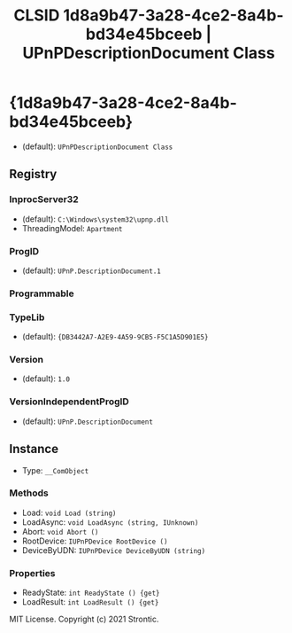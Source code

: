 ﻿---
title: "CLSID 1d8a9b47-3a28-4ce2-8a4b-bd34e45bceeb | UPnPDescriptionDocument Class"
excerpt: What is COM-Object CLSID 1d8a9b47-3a28-4ce2-8a4b-bd34e45bceeb?
---

# {1d8a9b47-3a28-4ce2-8a4b-bd34e45bceeb}

* (default): `UPnPDescriptionDocument Class`

## Registry


### InprocServer32

* (default): `C:\Windows\system32\upnp.dll`
* ThreadingModel: `Apartment`

### ProgID

* (default): `UPnP.DescriptionDocument.1`

### Programmable


### TypeLib

* (default): `{DB3442A7-A2E9-4A59-9CB5-F5C1A5D901E5}`

### Version

* (default): `1.0`

### VersionIndependentProgID

* (default): `UPnP.DescriptionDocument`

## Instance

* Type: `__ComObject`

### Methods

* Load: `void Load (string)`
* LoadAsync: `void LoadAsync (string, IUnknown)`
* Abort: `void Abort ()`
* RootDevice: `IUPnPDevice RootDevice ()`
* DeviceByUDN: `IUPnPDevice DeviceByUDN (string)`

### Properties

* ReadyState: `int ReadyState () {get} `
* LoadResult: `int LoadResult () {get} `

MIT License. Copyright (c) 2021 Strontic.


